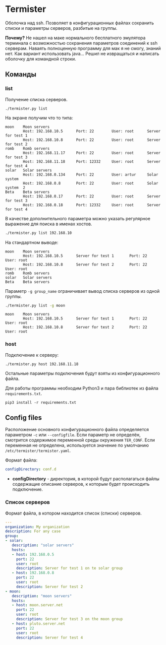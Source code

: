 # Termister

Оболочка над ssh. Позволяет в конфигурационных файлах сохранить списки и параметры серверов,
разбитые на группы.

**Почему?** Не нашел на маке нормального бесплатного эмулятора терминала с возможностью сохранения
параметров соединений к ssh серверам. Наваять полноценную программу для мак я не смогу, знаний
нет. Как вариант использовать java... Решил не извращаться и написать оболочку для командной
строки.

## Команды
### list

Получение списка серверов.

```shell
./termister.py list
```

На экране получим что то типа:

```
moon    Moon servers
        Host: 192.168.10.5      Port: 22        User: root      Server for test 1
        Host: 192.168.10.8      Port: 22        User: root      Server for test 2
romb    Romb servers
        Host: 192.168.11.17     Port: 22        User: root      Server for test 3
        Host: 192.168.11.18     Port: 12332     User: root      Server for test 4
solar   Solar servers
        Host: 192.168.0.134     Port: 22        User: artur     Solar system
        Host: 192.168.0.8       Port: 22        User: root      Solar system  2
Beta    Beta servers
        Host: 192.168.0.17      Port: 22        User: root      Server for test 3
        Host: 192.168.0.18      Port: 12332     User: root      Server for test 4
```

В качестве дополнительного параметра можно указать регулярное выражение для поиска в именах хостов.

```bash
./termister.py list 192.168.10
```

На стандартном выводе:

```
moon    Moon servers
        Host: 192.168.10.5      Server for test 1       Port: 22        User: root
        Host: 192.168.10.8      Server for test 2       Port: 22        User: root
romb    Romb servers
solar   Solar servers
Beta    Beta servers
```

Параметр `-g group_name` ограничивает вывод списка серверов из одной группы.

```bash
./termister.py list -g moon
```

```
moon    Moon servers
        Host: 192.168.10.5      Server for test 1       Port: 22        User: root
        Host: 192.168.10.8      Server for test 2       Port: 22        User: root
```

### host

Подключение к серверу:

```shell
./termister.py host 192.168.11.18
```

Остальные параметры подключения будут взяты из конфигурационного файла.

Для работы программы необходим Python3 и пара библиотек из файла `requirements.txt`.

```shell
pip3 install -r requirements.txt
```

## Config files

Расположение основного конфигурационного файла определяется параметром `-c` или `--configfile`.
Если параметр не определён, смотрится содержимое переменной среды окружения `TER_CONF`.
Если переменная не определена, используется значение по умолчанию `/etc/termister/termister.yaml`.

Формат файла:

```yaml
configDirectory: conf.d
```

* **configDirectory** - директория, в которой будут располагаться файлы содержащие описание серверов, к которым 
  будет происходить подключение.

###  Список серверов

Формат файла, в котором находится список (списки) серверов.

 ```yaml
 ---
organization: My organization
description: For any case
group:
- solar:
    description: "solar servers"
    hosts:
    - host: 192.168.0.5
      port: 22
      user: root
      description: Server for test 1 on te solar group
    - host: 192.168.0.8
      port: 22
      user: root
      description: Server for test 2
- moon:
    description: "moon servers"
    hosts:
    - host: moon.server.net
      port: 22
      user: root
      description: Server for test 3 on the moon group
    - host: pluto.server.net
      port: 22
      user: root
      description: Server for test 4
 ```
